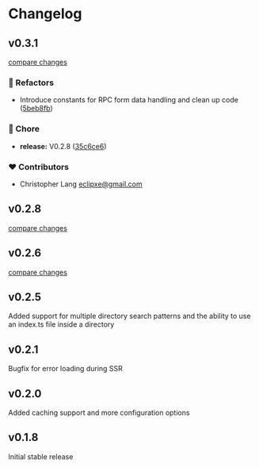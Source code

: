 # Changelog

## v0.3.1

[compare changes](https://github.com/gsxdsm/nuxt-rpc/compare/v0.2.8...v0.3.1)

### 💅 Refactors

- Introduce constants for RPC form data handling and clean up code ([5beb8fb](https://github.com/gsxdsm/nuxt-rpc/commit/5beb8fb))

### 🏡 Chore

- **release:** V0.2.8 ([35c6ce6](https://github.com/gsxdsm/nuxt-rpc/commit/35c6ce6))

### ❤️ Contributors

- Christopher Lang <eclipxe@gmail.com>

## v0.2.8

[compare changes](https://github.com/gsxdsm/nuxt-rpc/compare/v0.2.7...v0.2.8)

## v0.2.6

[compare changes](https://github.com/gsxdsm/nuxt-rpc/compare/v0.2.5...v0.2.6)

## v0.2.5

Added support for multiple directory search patterns and the ability to use an index.ts file inside a directory

## v0.2.1

Bugfix for error loading during SSR

## v0.2.0

Added caching support and more configuration options

## v0.1.8

Initial stable release
